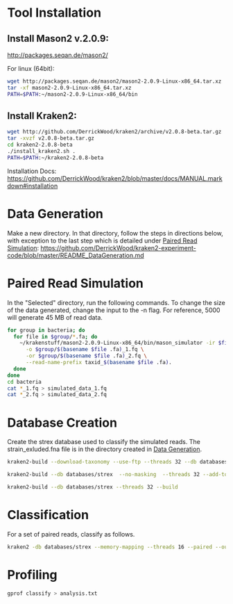 # Tool Installation
## Install Mason2 v.2.0.9:
http://packages.seqan.de/mason2/

For linux (64bit):
```bash
wget http://packages.seqan.de/mason2/mason2-2.0.9-Linux-x86_64.tar.xz
tar -xf mason2-2.0.9-Linux-x86_64.tar.xz
PATH=$PATH:~/mason2-2.0.9-Linux-x86_64/bin
```

## Install Kraken2:

```bash
wget http://github.com/DerrickWood/kraken2/archive/v2.0.8-beta.tar.gz
tar -xvzf v2.0.8-beta.tar.gz
cd kraken2-2.0.8-beta
./install_kraken2.sh .
PATH=$PATH:~/kraken2-2.0.8-beta
```

Installation Docs:
https://github.com/DerrickWood/kraken2/blob/master/docs/MANUAL.markdown#installation

# Data Generation
Make a new directory. In that directory, follow the steps in directions below, with exception to the last step which is detailed under [Paired Read Simulation](#Paired-Read-Simulation):
https://github.com/DerrickWood/kraken2-experiment-code/blob/master/README_DataGeneration.md

# Paired Read Simulation
In the "Selected" directory, run the following commands. To change the size of the data generated, change the input to the -n flag. For reference, 5000 will generate 45 MB of read data. 

```bash
for group in bacteria; do
  for file in $group/*.fa; do
    ~/krakenstuff/mason2-2.0.9-Linux-x86_64/bin/mason_simulator -ir $file --seed 42 -n 5000 --num-threads 4 \
      -o $group/$(basename $file .fa)_1.fq \
      -or $group/$(basename $file .fa)_2.fq \
      --read-name-prefix taxid_$(basename $file .fa).
  done
done
cd bacteria
cat *_1.fq > simulated_data_1.fq
cat *_2.fq > simulated_data_2.fq
```

# Database Creation
Create the strex database used to classify the simulated reads. The strain_exluded.fna file is in the directory created in [Data Generation](#Data-Generation). 
```bash
kraken2-build --download-taxonomy --use-ftp --threads 32 --db databases/strex
```
```bash
kraken2-build --db databases/strex  --no-masking  --threads 32 --add-to-library /datasets/kraken-public/krakenData/kraken2-experiment-code/strain_excluded.fna
```
```bash
kraken2-build --db databases/strex --threads 32 --build
```
# Classification
For a set of paired reads, classify as follows.
```bash
kraken2 -db databases/strex --memory-mapping --threads 16 --paired --output results.out simulated_data_1.fq simulated_data_2.fq
```
# Profiling
```bash
gprof classify > analysis.txt
 ```


